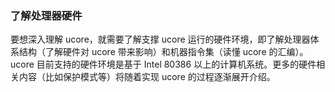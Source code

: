 ### 了解处理器硬件

要想深入理解 ucore，就需要了解支撑 ucore 运行的硬件环境，即了解处理器体系结构（了解硬件对 ucore 带来影响）和机器指令集（读懂 ucore 的汇编）。ucore 目前支持的硬件环境是基于 Intel 80386 以上的计算机系统。更多的硬件相关内容（比如保护模式等）将随着实现 ucore 的过程逐渐展开介绍。
